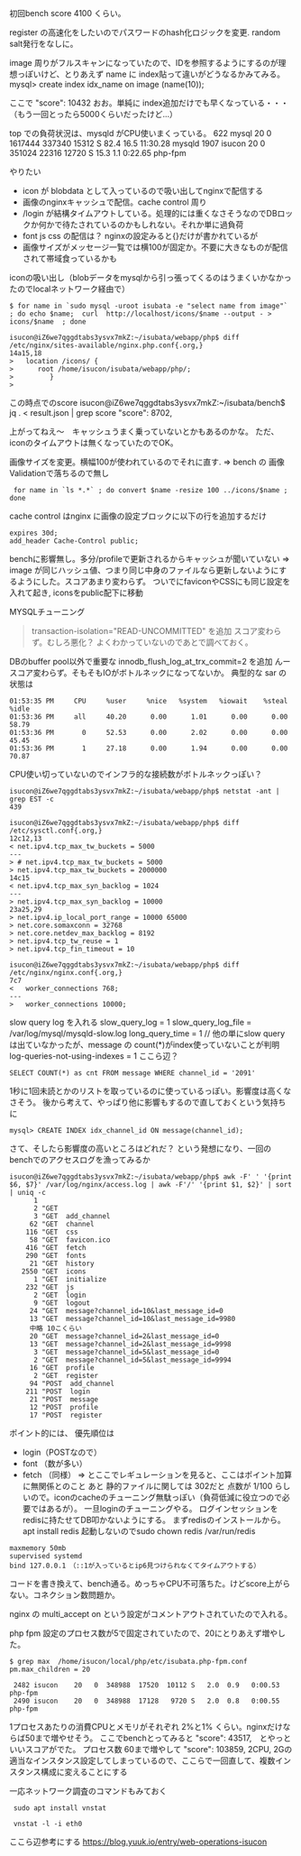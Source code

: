 初回bench score 4100 くらい。

register の高速化をしたいのでパスワードのhash化ロジックを変更. random salt発行をなしに。

image 周りがフルスキャンになっていたので、IDを参照するようにするのが理想っぽいけど、とりあえず name に index貼って違いがどうなるかみてみる。
mysql> create index idx_name on image (name(10));

ここで  "score": 10432 おお。単純に index追加だけでも早くなっている・・・（もう一回とったら5000くらいだったけど...）

top での負荷状況は、mysqld がCPU使いまくっている。
  622 mysql     20   0 1617444 337340  15312 S  82.4 16.5  11:30.28 mysqld
 1907 isucon    20   0  351024  22316  12720 S  15.3  1.1   0:22.65 php-fpm

やりたい
* icon が blobdata として入っているので吸い出してnginxで配信する
* 画像のnginxキャッシュで配信。cache control 周り
* /login が結構タイムアウトしている。処理的には重くなさそうなのでDBロックか何かで待たされているのかもしれない。それか単に過負荷
* font js css の配信は？ nginxの設定みると{}だけが書かれているが
* 画像サイズがメッセージ一覧では横100が固定か。不要に大きなものが配信されて帯域食っているかも

iconの吸い出し（blobデータをmysqlから引っ張ってくるのはうまくいかなかったのでlocalネットワーク経由で）
```
$ for name in `sudo mysql -uroot isubata -e "select name from image"` ; do echo $name;  curl  http://localhost/icons/$name --output - > icons/$name  ; done
```


```
isucon@iZ6we7qggdtabs3ysvx7mkZ:~/isubata/webapp/php$ diff  /etc/nginx/sites-available/nginx.php.conf{.org,}
14a15,18
> 	location /icons/ {
> 	   root /home/isucon/isubata/webapp/php/;
>         }
>
```
この時点でのscore
isucon@iZ6we7qggdtabs3ysvx7mkZ:~/isubata/bench$ jq . < result.json  | grep score
  "score": 8702,

上がってねえ〜　キャッシュうまく乗っていないとかもあるのかな。
ただ、iconのタイムアウトは無くなっていたのでOK。

画像サイズを変更。横幅100が使われているのでそれに直す.  => bench の 画像Validationで落ちるので無し
```
 for name in `ls *.*` ; do convert $name -resize 100 ../icons/$name ; done
```

cache control はnginx に画像の設定ブロックに以下の行を追加するだけ
```
expires 30d;
add_header Cache-Control public;
```
benchに影響無し。多分/profileで更新されるからキャッシュが聞いていない => image が同じハッシュ値、つまり同じ中身のファイルなら更新しないようにするようにした。スコアあまり変わらず。
ついでにfaviconやCSSにも同じ設定を入れて起き, iconsをpublic配下に移動


MYSQLチューニング
> transaction-isolation="READ-UNCOMMITTED" を追加
スコア変わらず。むしろ悪化？ よくわかっていないのであとで調べておく。

DBのbuffer pool以外で重要な innodb_flush_log_at_trx_commit=2 を追加
んー　スコア変わらず。そもそもIOがボトルネックになってないか。
典型的な sar の状態は
```
01:53:35 PM     CPU     %user     %nice   %system   %iowait    %steal     %idle
01:53:36 PM     all     40.20      0.00      1.01      0.00      0.00     58.79
01:53:36 PM       0     52.53      0.00      2.02      0.00      0.00     45.45
01:53:36 PM       1     27.18      0.00      1.94      0.00      0.00     70.87
```

CPU使い切っていないのでインフラ的な接続数がボトルネックっぽい？
```
isucon@iZ6we7qggdtabs3ysvx7mkZ:~/isubata/webapp/php$ netstat -ant | grep EST -c
439
```
```
isucon@iZ6we7qggdtabs3ysvx7mkZ:~/isubata/webapp/php$ diff /etc/sysctl.conf{.org,}
12c12,13
< net.ipv4.tcp_max_tw_buckets = 5000
---
> # net.ipv4.tcp_max_tw_buckets = 5000
> net.ipv4.tcp_max_tw_buckets = 2000000
14c15
< net.ipv4.tcp_max_syn_backlog = 1024
---
> net.ipv4.tcp_max_syn_backlog = 10000
23a25,29
> net.ipv4.ip_local_port_range = 10000 65000
> net.core.somaxconn = 32768
> net.core.netdev_max_backlog = 8192
> net.ipv4.tcp_tw_reuse = 1
> net.ipv4.tcp_fin_timeout = 10
```

```
isucon@iZ6we7qggdtabs3ysvx7mkZ:~/isubata/webapp/php$ diff /etc/nginx/nginx.conf{.org,}
7c7
< 	worker_connections 768;
---
> 	worker_connections 10000;
```

slow query log を入れる
slow_query_log                = 1
slow_query_log_file           = /var/log/mysql/mysqld-slow.log
long_query_time               = 1
// 他の単にslow query は出ていなかったが、message の count(*)がindex使っていないことが判明
log-queries-not-using-indexes = 1
ここら辺？
```
SELECT COUNT(*) as cnt FROM message WHERE channel_id = '2091'
```
1秒に1回未読とかのリストを取っているのに使っているっぽい。影響度は高くなさそう。
後から考えて、やっぱり他に影響もするので直しておくという気持ちに
```
mysql> CREATE INDEX idx_channel_id ON message(channel_id);
```

さて、そしたら影響度の高いところはどれだ？ という発想になり、一回のbenchでのアクセスログを漁ってみるか
```
isucon@iZ6we7qggdtabs3ysvx7mkZ:~/isubata/webapp/php$ awk -F' ' '{print $6, $7}' /var/log/nginx/access.log | awk -F'/' '{print $1, $2}' | sort | uniq -c
      1
      2 "GET
      3 "GET  add_channel
     62 "GET  channel
    116 "GET  css
     58 "GET  favicon.ico
    416 "GET  fetch
    290 "GET  fonts
     21 "GET  history
   2550 "GET  icons
      1 "GET  initialize
    232 "GET  js
      2 "GET  login
      9 "GET  logout
     24 "GET  message?channel_id=10&last_message_id=0
     13 "GET  message?channel_id=10&last_message_id=9980
　　　中略 10こくらい
     20 "GET  message?channel_id=2&last_message_id=0
     13 "GET  message?channel_id=2&last_message_id=9998
      3 "GET  message?channel_id=5&last_message_id=0
      2 "GET  message?channel_id=5&last_message_id=9994
     16 "GET  profile
      2 "GET  register
     94 "POST  add_channel
    211 "POST  login
     21 "POST  message
     12 "POST  profile
     17 "POST  register
```
ポイント的には、 優先順位は
* login（POSTなので）
* font （数が多い）
* fetch （同様） => とここでレギュレーションを見ると、ここはポイント加算に無関係とのこと
あと 静的ファイルに関しては 302だと 点数が 1/100 らしいので。iconのcacheのチューニング無駄っぽい（負荷低減に役立つので必要ではあるが）。
一旦loginのチューニングやる。
ログインセッションをredisに持たせてDB叩かないようにする。
まずredisのインストールから。
apt install redis 
起動しないのでsudo chown redis /var/run/redis
```
maxmemory 50mb
supervised systemd
bind 127.0.0.1　（::1が入っているとip6見つけられなくてタイムアウトする）
```
コードを書き換えて、bench通る。めっちゃCPU不可落ちた。けどscore上がらない。コネクション数問題か。

nginx の multi_accept on という設定がコメントアウトされていたので入れる。

php fpm 設定のプロセス数が5で固定されていたので、20にとりあえず増やした。
```
$ grep max  /home/isucon/local/php/etc/isubata.php-fpm.conf
pm.max_children = 20
```
```
 2482 isucon    20   0  348988  17520  10112 S   2.0  0.9   0:00.53 php-fpm
 2490 isucon    20   0  348988  17128   9720 S   2.0  0.8   0:00.55 php-fpm
```
1プロセスあたりの消費CPUとメモリがそれぞれ 2%と1% くらい。nginxだけならば50まで増やせそう。
ここでbenchとってみると
  "score": 43517,　とやっといいスコアがでた。
プロセス数 60まで増やして
  "score": 103859,
2CPU, 2Gの適当なインスタンス設定してしまっているので、ここらで一回直して、複数インスタンス構成に変えることにする


一応ネットワーク調査のコマンドもみておく
```
 sudo apt install vnstat
```
```
 vnstat -l -i eth0
```

ここら辺参考にする
https://blog.yuuk.io/entry/web-operations-isucon
